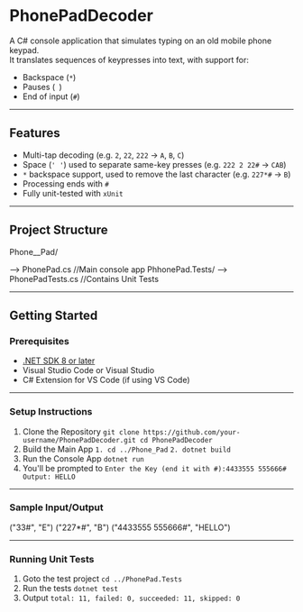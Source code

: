 # PhonePadDecoder

A C# console application that simulates typing on an old mobile phone keypad.  
It translates sequences of keypresses into text, with support for:
- Backspace (`*`)
- Pauses (` `)
- End of input (`#`)

---

##  Features

- Multi-tap decoding (e.g. `2`, `22`, `222` → `A`, `B`, `C`)
- Space (`' '`) used to separate same-key presses (e.g. `222 2 22#` -> `CAB`)
- `*` backspace support, used to remove the last character (e.g. `227*#` -> `B`)
- Processing ends with `#`
- Fully unit-tested with `xUnit`

---

## Project Structure

Phone__Pad/
    
  --> PhonePad.cs //Main console app
PhhonePad.Tests/
  --> PhonePadTests.cs //Contains Unit Tests

---

## Getting Started

### Prerequisites

- [.NET SDK 8 or later](https://dotnet.microsoft.com/download)
- Visual Studio Code or Visual Studio
- C# Extension for VS Code (if using VS Code)

---

### Setup Instructions

1. Clone the Repository
     `git clone https://github.com/your-username/PhonePadDecoder.git
      cd PhonePadDecoder`
2. Build the Main App
     `1. cd ../Phone_Pad`
     `2. dotnet build`
3. Run the Console App
     `dotnet run`
4. You'll be prompted to
     `Enter the Key (end it with #):4433555 555666#
      Output: HELLO`
---

### Sample Input/Output

("33#", "E")
("227*#", "B")
("4433555 555666#", "HELLO")

---

### Running Unit Tests
1. Goto the test project
     `cd ../PhonePad.Tests`
2. Run the tests
     `dotnet test`
3. Output
     `total: 11, failed: 0, succeeded: 11, skipped: 0`
